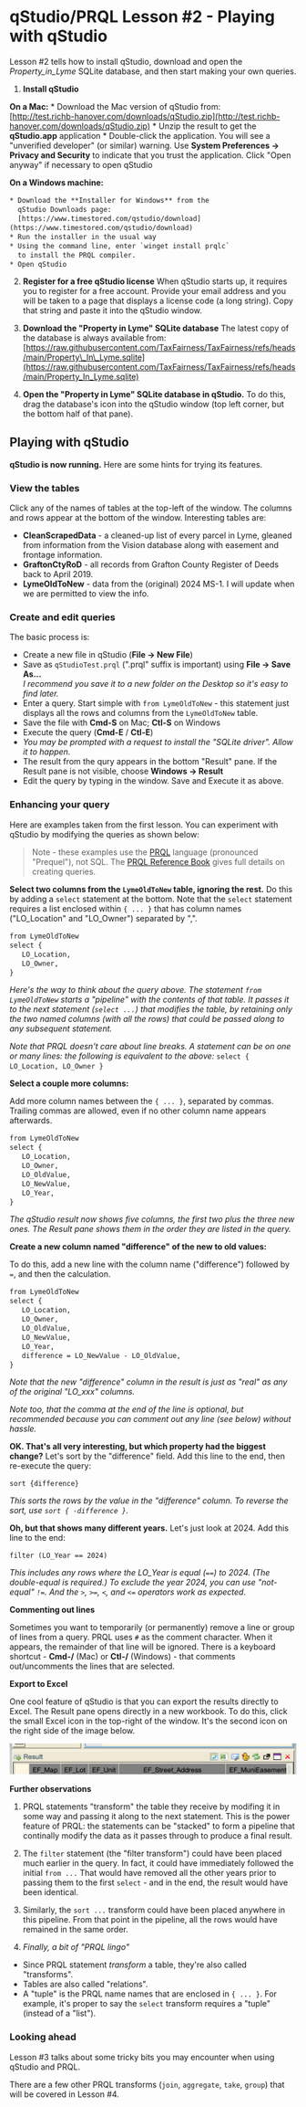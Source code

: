 # qStudio/PRQL Lesson #2 - Playing with qStudio

Lesson #2 tells how to install qStudio,
download and open the _Property\_in\_Lyme_ SQLite database,
and then start making your own queries.

1. **Install qStudio**

  **On a Mac:** 
    * Download the Mac version of qStudio from:  
      [http://test.richb-hanover.com/downloads/qStudio.zip](http://test.richb-hanover.com/downloads/qStudio.zip)
    * Unzip the result to get the **qStudio.app** application
    * Double-click the application.
      You will see a "unverified developer" (or similar) warning.
      Use **System Preferences -> Privacy and Security** to
      indicate that you trust the application.
      Click "Open anyway" if necessary to open qStudio
  
  **On a Windows machine:**
  
    * Download the **Installer for Windows** from the
      qStudio Downloads page:  
      [https://www.timestored.com/qstudio/download](https://www.timestored.com/qstudio/download)
    * Run the installer in the usual way
    * Using the command line, enter `winget install prqlc`
      to install the PRQL compiler.
    * Open qStudio

2. **Register for a free qStudio license**
  When qStudio starts up, it requires you to register for
  a free account.
  Provide your email address and you will be taken to a page
  that displays a license code (a long string).
  Copy that string and paste it into the qStudio window.
    
3. **Download the "Property in Lyme" SQLite database**
  The latest copy of the database is always available from:
  [https://raw.githubusercontent.com/TaxFairness/TaxFairness/refs/heads/main/Property\_In\_Lyme.sqlite](https://raw.githubusercontent.com/TaxFairness/TaxFairness/refs/heads/main/Property_In_Lyme.sqlite)

4. **Open the "Property in Lyme" SQLite database in qStudio.**
   To do this, drag the database's icon into the qStudio window
   (top left corner, but the bottom half of that pane).

## Playing with qStudio

**qStudio is now running.**
Here are some hints for trying its features.
  
### View the tables

Click any of the names of tables
at the top-left of the window.
The columns and rows appear at the bottom of the window.
Interesting tables are:
    
  * **CleanScrapedData** - a cleaned-up list of every parcel
    in Lyme, gleaned from information
    from the Vision database along with easement
    and frontage information.
  * **GraftonCtyRoD** - all records from Grafton County 
    Register of Deeds back to April 2019.
  * **LymeOldToNew** - data from the (original) 2024 MS-1.
    I will update when we are permitted to view the info.

### Create and edit queries

The basic process is:

  * Create a new file in qStudio (**File -> New File**)
  * Save as `qStudioTest.prql` (".prql" suffix is important)
    using **File -> Save As...**  
    _I recommend you save it to a new folder on the Desktop
    so it's easy to find later._
  * Enter a query. Start simple with `from LymeOldToNew` -
    this statement just displays all the
    rows and columns from the `LymeOldToNew` table.
  * Save the file with **Cmd-S** on Mac; **Ctl-S** on Windows
  * Execute the query (**Cmd-E** / **Ctl-E**)
  * _You may be prompted with a request to install the
    "SQLite driver". Allow it to happen._
  * The result from the qury appears in the bottom "Result" pane.
    If the Result pane is not visible,
    choose **Windows -> Result**
  * Edit the query by typing in the window.
    Save and Execute it as above.

### Enhancing your query

Here are examples taken from the first lesson.
You can experiment with qStudio by modifying the
queries as shown below:

> Note - these examples use the [PRQL](https://prql-lang.org)
> language (pronounced "Prequel"), not SQL.
> The 
> [PRQL Reference Book](https://prql-lang.org/book/)
> gives full details on creating queries.

**Select two columns from the `LymeOldToNew` table,
ignoring the rest.** 
Do this by adding a `select` statement at the bottom.
Note that the `select` statement requires a list
enclosed within `{ ... }` that has column names
("LO\_Location" and "LO\_Owner") separated by ",".

```
from LymeOldToNew
select {
   LO_Location,
   LO_Owner,
}
```

_Here's the way to think about the query above.
The statement `from LymeOldToNew` starts a "pipeline" 
with the contents of that table. 
It passes it to the next statement (`select ...`)
that modifies the table,
by retaining only the two named columns (with all the rows)
that could be passed along to any subsequent statement._

_Note that PRQL doesn't care about line breaks.
A statement can be on one or many lines:
the following is equivalent to the above:_
`select { LO_Location, LO_Owner }`

**Select a couple more columns:**

Add more column names between the `{ ... }`, separated by commas.
Trailing commas are allowed, even if no other column name
appears afterwards.

```
from LymeOldToNew
select {
   LO_Location,
   LO_Owner,
   LO_OldValue,
   LO_NewValue,
   LO_Year,
}
```

_The qStudio result now shows five columns,
the first two plus the three new ones.
The Result pane shows them in the order they are listed
in the query._

**Create a new column named "difference" of the new to old values:**

To do this, add a new line with the column name ("difference")
followed by `=`, and then the calculation.

```
from LymeOldToNew
select {
   LO_Location,
   LO_Owner,
   LO_OldValue,
   LO_NewValue,
   LO_Year,
   difference = LO_NewValue - LO_OldValue,
}
```

_Note that the new "difference" column in the result is
just as "real" as any of the original "LO\_xxx" columns._

_Note too, that the comma at the end of the line
is optional, but recommended because
you can comment out any line (see below) without hassle._

**OK. That's all very interesting, but which property had the biggest change?**
Let's sort by the "difference" field.
Add this line to the end, then re-execute the query:

```
sort {difference}
```

_This sorts the rows by the value in the "difference" column.
To reverse the sort, use `sort { -difference }`._

**Oh, but that shows many different years.**
Let's just look at 2024. Add this line to the end:

```
filter (LO_Year == 2024)
```

_This includes any rows where the LO\_Year is equal (`==`) to 2024.
(The double-equal is required.)
To exclude the year 2024, you can use "not-equal" `!=`.
And the `>`, `>=`, `<`, and `<=` operators work as expected._

**Commenting out lines**

Sometimes you want to temporarily (or permanently)
remove a line or group of lines from a query.
PRQL uses `#` as the comment character.
When it appears, the remainder of that line will be ignored.
There is a keyboard shortcut -
**Cmd-/** (Mac) or **Ctl-/** (Windows) - 
that comments out/uncomments the lines that are selected.

**Export to Excel**

One cool feature of qStudio is that you can export
the results directly to Excel.
The Result pane opens directly in a new workbook.
To do this, click the small Excel icon in the
top-right of the window.
It's the second icon on the right side of the image below.

![icons at top of result](./media/icons-in-result-window.png)

**Further observations**

1. PRQL statements "transform" the table they receive
  by modifing it in some way and passing it along to
  the next statement.
  This is the power feature of PRQL: the statements can be 
  "stacked" to form a pipeline that continally modify the
  data as it passes through to produce a final result.
  
2. The `filter` statement (the "filter transform")
  could have been placed much earlier in the query.
  In fact, it could have immediately followed the
  initial `from ...`
  That would have removed all the other years prior
  to passing them to the first `select` - and in the end,
  the result would have been identical.
  
3. Similarly, the `sort ...` transform could have been placed
  anywhere in this pipeline. 
  From that point in the pipeline,
  all the rows would have remained in the same order.
  
4. _Finally, a bit of "PRQL lingo"_
  * Since PRQL statement _transform_ a table, they're 
    also called "transforms".
  * Tables are also called "relations".
  * A "tuple" is the PRQL name names that are
  enclosed in `{ ... }`.
  For example, it's proper to say the `select` transform
  requires a "tuple" (instead of a "list").

### Looking ahead

Lesson #3 talks about some tricky bits you may encounter when
  using qStudio and PRQL. 

There are a few other PRQL transforms
(`join`, `aggregate`, `take`, `group`) that will be covered
in Lesson #4.
